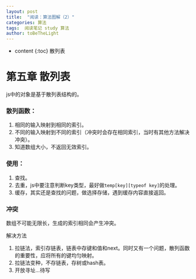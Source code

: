 ```yaml
---
layout: post
title:  "阅读：算法图解（2）"
categories: 算法
tags:  阅读笔记 study 算法
author: toBeTheLight
---
```


* content
{:toc}
散列表 





# 第五章 散列表

js中的对象是基于散列表结构的。

### 散列函数：

1. 相同的输入映射到相同的索引。
2. 不同的输入映射到不同的索引（冲突时会存在相同索引，当时有其他方法解决冲突）。
3. 知道数组大小，不返回无效索引。

### 使用：

1. 查找。
2. 去重，js中要注意判断key类型，最好做`temp[key][typeof key]`的处理。
3. 缓存，其实还是查找的问题，做选择存储，遇到缓存内容直接返回。

### 冲突

数组不可能无限长，生成的索引相同会产生冲突。

解决方法

1. 拉链法，索引存链表，链表中存键和值和next。同时又有一个问题，散列函数的重要性，应将所有的键均匀映射。
2. 拉链法变种，不存链表，存树或hash表。
3. 开放寻址...待写